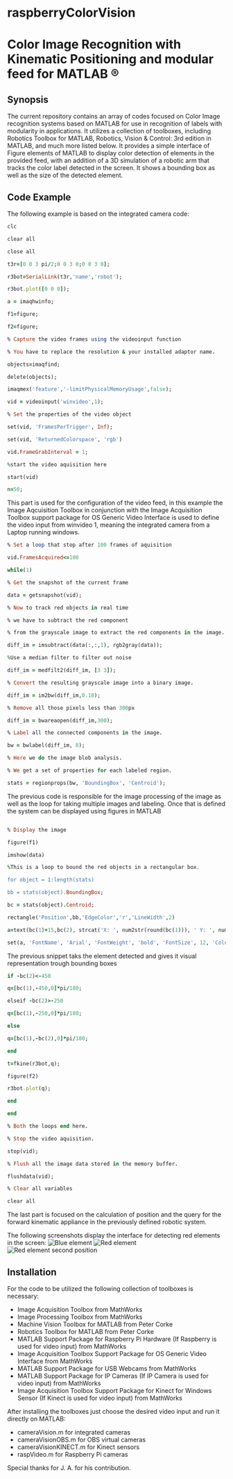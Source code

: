 # raspberryColorVision
# Color Image Recognition with Kinematic Positioning and modular feed for MATLAB ®
## Synopsis
The current repository contains an array of codes focused on Color Image recognition systems based on MATLAB for use in recognition of labels with modularity in applications. It utilizes a collection of toolboxes, including Robotics Toolbox for MATLAB, Robotics, Vision & Control: 3rd edition in MATLAB, and much more listed below. 
It provides a simple interface of Figure elements of MATLAB to display color detection of elements in the provided feed, with an addition of a 3D simulation of a robotic arm that tracks the color label detected in the screen. It shows a bounding box as well as the size of the detected element.

## Code Example
The following example is based on the integrated camera code:
```ruby
clc

clear all

close all

t3r=[0 0 3 pi/2;0 0 3 0;0 0 3 0];

r3bot=SerialLink(t3r,'name','robot');

r3bot.plot([0 0 0]);

a = imaqhwinfo;

f1=figure;

f2=figure;

% Capture the video frames using the videoinput function

% You have to replace the resolution & your installed adaptor name.

objects=imaqfind;

delete(objects);

imaqmex('feature','-limitPhysicalMemoryUsage',false);

vid = videoinput('winvideo',1);

% Set the properties of the video object

set(vid, 'FramesPerTrigger', Inf);

set(vid, 'ReturnedColorspace', 'rgb')

vid.FrameGrabInterval = 1;

%start the video aquisition here

start(vid)

n=50;
```
This part is used for the configuration of the video feed, in this example the Image Aqcuisition Toolbox in conjunction with the Image Acquisition Toolbox support package for OS Generic Video Interface is used to define the video input from winvideo 1, meaning the integrated camera from a Laptop running windows.
```ruby
% Set a loop that stop after 100 frames of aquisition

vid.FramesAcquired<=100

while(1)

% Get the snapshot of the current frame

data = getsnapshot(vid);

% Now to track red objects in real time

% we have to subtract the red component

% from the grayscale image to extract the red components in the image.

diff_im = imsubtract(data(:,:,1), rgb2gray(data));

%Use a median filter to filter out noise

diff_im = medfilt2(diff_im, [3 3]);

% Convert the resulting grayscale image into a binary image.

diff_im = im2bw(diff_im,0.18);

% Remove all those pixels less than 300px

diff_im = bwareaopen(diff_im,300);

% Label all the connected components in the image.

bw = bwlabel(diff_im, 8);

% Here we do the image blob analysis.

% We get a set of properties for each labeled region.

stats = regionprops(bw, 'BoundingBox', 'Centroid');
```
The previous code is responsible for the image processing of the image as well as the loop for taking multiple images and labeling. Once that is defined the system can be displayed using figures in MATLAB

```ruby

% Display the image

figure(f1)

imshow(data)

%This is a loop to bound the red objects in a rectangular box.

for object = 1:length(stats)

bb = stats(object).BoundingBox;

bc = stats(object).Centroid;

rectangle('Position',bb,'EdgeColor','r','LineWidth',2)

a=text(bc(1)+15,bc(2), strcat('X: ', num2str(round(bc(1))), ' Y: ', num2str(round(bc(2)))));

set(a, 'FontName', 'Arial', 'FontWeight', 'bold', 'FontSize', 12, 'Color', 'yellow');
```

The previous snippet taks the element detected and gives it visual representation trough bounding boxes

```ruby
if -bc(2)<-450

q=[bc(1),-450,0]*pi/180;

elseif -bc(2)>-250

q=[bc(1),-250,0]*pi/180;

else

q=[bc(1),-bc(2),0]*pi/180;

end

t=fkine(r3bot,q);

figure(f2)

r3bot.plot(q);

end

end

% Both the loops end here.

% Stop the video aquisition.

stop(vid);

% Flush all the image data stored in the memory buffer.

flushdata(vid);

% Clear all variables

clear all

```
The last part is focused on the calculation of position and the query for the forward kinematic appliance in the previously defined robotic system.

The following screenshots display the interface for detecting red elements in the screen:
![Blue element](https://drive.google.com/file/d/1IpYhmftudXDDfuegjR9Ssl3mYEVJt5Fd/view?usp=share_link)
![Red element](https://drive.google.com/file/d/1qJHIudlaF07xhLCFoTxSFcxrVrcX_xvt/view?usp=share_link)
![Red element second position](https://drive.google.com/file/d/1FUkLg5gCm3EKkBjCqzdJc7A5uP-FbiKJ/view?usp=share_link)

## Installation
For the code to be utilized the following collection of toolboxes is necessary:

* Image Acquisition Toolbox from MathWorks
* Image Processing Toolbox from MathWorks
* Machine Vision Toolbox for MATLAB from Peter Corke
* Robotics Toolbox for MATLAB from Peter Corke
* MATLAB Support Package for Raspberry Pi Hardware (If Raspberry is used for video input) from MathWorks
* Image Acquisition Toolbox Support Package for OS Generic Video Interface from MathWorks
* MATLAB Support Package for USB Webcams from MathWorks
* MATLAB Support Package for IP Cameras (If IP Camera is used for video input) from MathWorks
* Image Acquisition Toolbox Support Package for Kinect for Windows Sensor (If Kinect is used for video input) from MathWorks

After installing the toolboxes just choose the desired video input and run it directly on MATLAB:
* cameraVision.m for integrated cameras
* cameraVisionOBS.m for OBS virtual cameras
* cameraVisionKINECT.m for Kinect sensors
* raspVideo.m for Raspberry Pi cameras

Special thanks for J. A. for his contribution.
